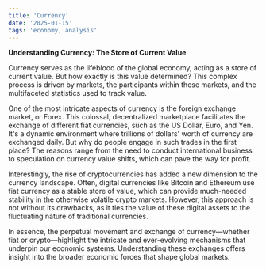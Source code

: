 ```yaml
---
title: 'Currency'
date: '2025-01-15'
tags: 'economy, analysis'
---
```


**Understanding Currency: The Store of Current Value**

Currency serves as the lifeblood of the global economy, acting as a store of current value. But how exactly is this value determined? This complex process is driven by markets, the participants within these markets, and the multifaceted statistics used to track value. 

One of the most intricate aspects of currency is the foreign exchange market, or Forex. This colossal, decentralized marketplace facilitates the exchange of different fiat currencies, such as the US Dollar, Euro, and Yen. It's a dynamic environment where trillions of dollars' worth of currency are exchanged daily. But why do people engage in such trades in the first place? The reasons range from the need to conduct international business to speculation on currency value shifts, which can pave the way for profit.

Interestingly, the rise of cryptocurrencies has added a new dimension to the currency landscape. Often, digital currencies like Bitcoin and Ethereum use fiat currency as a stable store of value, which can provide much-needed stability in the otherwise volatile crypto markets. However, this approach is not without its drawbacks, as it ties the value of these digital assets to the fluctuating nature of traditional currencies.

In essence, the perpetual movement and exchange of currency—whether fiat or crypto—highlight the intricate and ever-evolving mechanisms that underpin our economic systems. Understanding these exchanges offers insight into the broader economic forces that shape global markets.
